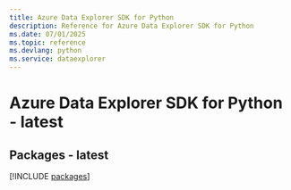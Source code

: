 ```yaml
---
title: Azure Data Explorer SDK for Python
description: Reference for Azure Data Explorer SDK for Python
ms.date: 07/01/2025
ms.topic: reference
ms.devlang: python
ms.service: dataexplorer
---
```

# Azure Data Explorer SDK for Python - latest
## Packages - latest
[!INCLUDE [packages](data-explorer-index.md)]
